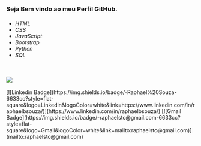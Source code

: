 <h3>Seja Bem vindo ao meu Perfil GitHub.</h3>

<h6>
  <ul>
    <li>HTML</li>
    <li>CSS</li>
    <li>JavaScript</li>
    <li>Bootstrap</li>
    <li>Python</li>
    <li>SQL</li>
  </ul>
</h6> 
<div align="left" valign="top">
<br/>
  <img src="https://skillicons.dev/icons?i=html,css,js,bootstrap,python,django" style="widht: 50px height="50px" />
<br/><br/>
[![Linkedin Badge](https://img.shields.io/badge/-Raphael%20Souza-6633cc?style=flat-square&logo=Linkedin&logoColor=white&link=https://www.linkedin.com/in/raphaelbsouza/)](https://www.linkedin.com/in/raphaelbsouza/) 
[![Gmail Badge](https://img.shields.io/badge/-raphaelstc@gmail.com-6633cc?style=flat-square&logo=Gmail&logoColor=white&link=mailto:raphaelstc@gmail.com)](mailto:raphaelstc@gmail.com)
</div>
